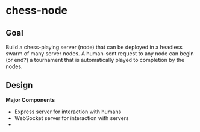 # chess-node

## Goal

Build a chess-playing server (node) that can be deployed in a headless swarm of many server nodes. A human-sent request to any node can begin (or end?) a tournament that is automatically played to completion by the nodes.

## Design

**Major Components**

-   Express server for interaction with humans
-   WebSocket server for interaction with servers
-
